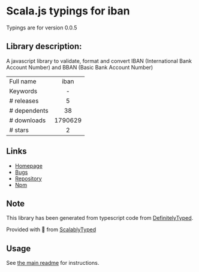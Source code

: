 
# Scala.js typings for iban

Typings are for version 0.0.5

## Library description:
A javascript library to validate, format and convert IBAN (International Bank Account Number) and BBAN (Basic Bank Account Number)

|                    |                 |
| ------------------ | :-------------: |
| Full name          | iban |
| Keywords           | - |
| # releases         | 5 |
| # dependents       | 38 |
| # downloads        | 1790629 |
| # stars            | 2 |

## Links
- [Homepage](https://github.com/arhs/iban.js#readme)
- [Bugs](https://github.com/arhs/iban.js/issues)
- [Repository](https://github.com/arhs/iban.js)
- [Npm](https://www.npmjs.com/package/iban)
    


## Note
This library has been generated from typescript code from [DefinitelyTyped](https://definitelytyped.org).

Provided with :purple_heart: from [ScalablyTyped](https://github.com/oyvindberg/ScalablyTyped)

## Usage
See [the main readme](../../readme.md) for instructions.


